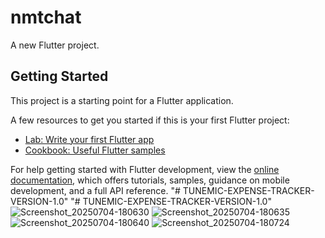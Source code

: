 # nmtchat

A new Flutter project.

## Getting Started

This project is a starting point for a Flutter application.

A few resources to get you started if this is your first Flutter project:

- [Lab: Write your first Flutter app](https://docs.flutter.dev/get-started/codelab)
- [Cookbook: Useful Flutter samples](https://docs.flutter.dev/cookbook)

For help getting started with Flutter development, view the
[online documentation](https://docs.flutter.dev/), which offers tutorials,
samples, guidance on mobile development, and a full API reference.
"# TUNEMIC-EXPENSE-TRACKER-VERSION-1.0" 
"# TUNEMIC-EXPENSE-TRACKER-VERSION-1.0" 
![Screenshot_20250704-180630](https://github.com/user-attachments/assets/f8c9192a-037e-4bba-9089-c521351bb9bf)
![Screenshot_20250704-180635](https://github.com/user-attachments/assets/0b2be55d-d2b3-4235-aaaa-4d5a348a196f)
![Screenshot_20250704-180640](https://github.com/user-attachments/assets/016fe9ba-d379-4598-9138-47fbdd72d3a3)
![Screenshot_20250704-180724](https://github.com/user-attachments/assets/d3e0d554-9079-4ede-bb16-8fe253f613a3)



